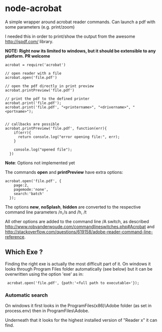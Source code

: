 node-acrobat
============

A simple wrapper around acrobat reader commands. Can launch a pdf with some parameters (e.g. print/zoom)

I needed this in order to print/show the output from the awesome http://jspdf.com/ library.

**NOTE: Right now its limited to windows, but it should be extensible to any platform. PR welcome**

    acrobat = require('acrobat')
    
    // open reader with a file
    acrobat.open('file.pdf')

    // open the pdf directly in print preview
    acrobat.printPreview('file.pdf')

    // print the pdf to the defined printer
    acrobat.print('file.pdf');
    acrobat.print('file.pdf', "<printername>", "<drivername>", "<portname>");


    // callbacks are possible
    acrobat.printPreview('file.pdf', function(err){
        if(err){
          return console.log("error opening file:", err);
        }

        console.log("opened file");
      })

**Note**: Options not implemented yet

The commands **open** and **printPreview** have extra options:

    acrobat.open('file.pdf', {
        page:2,
        pagemode:'none',
        search:'batch'
      });

The options **new**, **noSplash**, **hidden** are converted to the respective command line parameters /n,/s and /h, /t
   

All other options are added to the command line /A switch, as described http://www.robvanderwoude.com/commandlineswitches.php#Acrobat and http://stackoverflow.com/questions/619158/adobe-reader-command-line-reference.



Which Exe ?
-----------

Finding the right exe is actually the most difficult part of it. On windows it looks through Program Files folder automatically (see below) but it can be overwritten using the option 'exe' as in:

     acrobat.open('file.pdf', {path:'<full path to executable>'});

### Automatic search

On windows it first looks in the ProgramFiles(x86)\Adobe folder (as set in process.env) then in ProgramFiles\Adobe.

Underneath that it looks for the highest installed version of "Reader x" it can find.